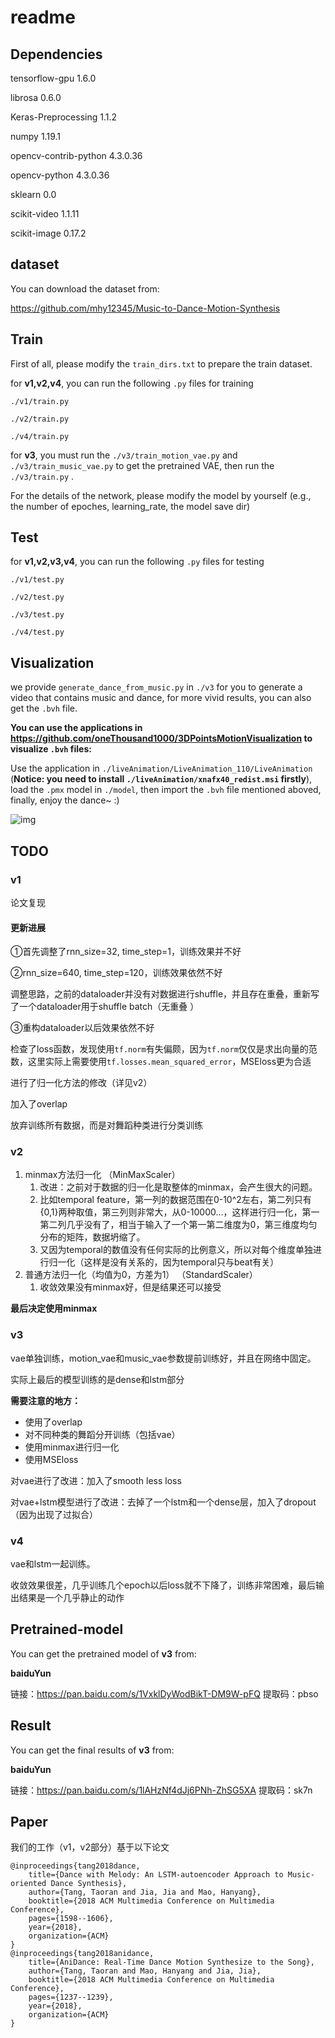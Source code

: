 # readme

## Dependencies

tensorflow-gpu           1.6.0

librosa                  0.6.0

Keras-Preprocessing      1.1.2

numpy                    1.19.1

opencv-contrib-python    4.3.0.36

opencv-python            4.3.0.36

sklearn                  0.0

scikit-video             1.1.11

scikit-image             0.17.2

## dataset

You can download the dataset from: 

https://github.com/mhy12345/Music-to-Dance-Motion-Synthesis

## Train

First of all, please modify the `train_dirs.txt` to prepare the train dataset.

for **v1,v2,v4**, you can run the following `.py` files for training 

`./v1/train.py`

`./v2/train.py`

`./v4/train.py`

for **v3**,  you must run the `./v3/train_motion_vae.py` and `./v3/train_music_vae.py` to get the pretrained VAE, then  run the `./v3/train.py` .

For the details of the network, please modify the model by yourself (e.g., the number of epoches, learning_rate, the model save dir)

## Test

for **v1,v2,v3,v4**, you can run the following `.py` files for testing

`./v1/test.py`

`./v2/test.py`

`./v3/test.py`

`./v4/test.py`

## Visualization

we provide `generate_dance_from_music.py` in `./v3` for you to generate a video that contains music and dance, for more vivid results, you can also get the  `.bvh` file.



**You can use the applications in https://github.com/oneThousand1000/3DPointsMotionVisualization to visualize `.bvh` files:**

Use the application in `./liveAnimation/LiveAnimation_110/LiveAnimation` (**Notice: you need to install `./liveAnimation/xnafx40_redist.msi` firstly**), load the `.pmx`  model in `./model`, then import the `.bvh` file mentioned aboved, finally, enjoy the dance~ :)

![img](/images/1.png)

## TODO

### v1 

论文复现

#### 更新进展

①首先调整了rnn_size=32, time_step=1，训练效果并不好

②rnn_size=640, time_step=120，训练效果依然不好

调整思路，之前的dataloader并没有对数据进行shuffle，并且存在重叠，重新写了一个dataloader用于shuffle batch（无重叠 ）

③重构dataloader以后效果依然不好

检查了loss函数，发现使用`tf.norm`有失偏颇，因为`tf.norm`仅仅是求出向量的范数，这里实际上需要使用`tf.losses.mean_squared_error`，MSEloss更为合适

进行了归一化方法的修改（详见v2）

加入了overlap

放弃训练所有数据，而是对舞蹈种类进行分类训练

### v2

1. minmax方法归一化    （MinMaxScaler）
   1. 改进：之前对于数据的归一化是取整体的minmax，会产生很大的问题。
   2. 比如temporal feature，第一列的数据范围在0-10^2左右，第二列只有{0,1}两种取值，第三列则非常大，从0-10000...，这样进行归一化，第一第二列几乎没有了，相当于输入了一个第一第二维度为0，第三维度均匀分布的矩阵，数据坍缩了。
   3. 又因为temporal的数值没有任何实际的比例意义，所以对每个维度单独进行归一化（这样是没有关系的，因为temporal只与beat有关）
2. 普通方法归一化（均值为0，方差为1）  （StandardScaler）
   1. 收敛效果没有minmax好，但是结果还可以接受

**最后决定使用minmax**

### v3

vae单独训练，motion_vae和music_vae参数提前训练好，并且在网络中固定。

实际上最后的模型训练的是dense和lstm部分

**需要注意的地方：**

- 使用了overlap
- 对不同种类的舞蹈分开训练（包括vae）
- 使用minmax进行归一化
- 使用MSEloss

对vae进行了改进：加入了smooth less loss

对vae+lstm模型进行了改进：去掉了一个lstm和一个dense层，加入了dropout（因为出现了过拟合）

### v4

vae和lstm一起训练。

收敛效果很差，几乎训练几个epoch以后loss就不下降了，训练非常困难，最后输出结果是一个几乎静止的动作

## Pretrained-model

You can get the pretrained model of **v3** from: 

**baiduYun**

链接：https://pan.baidu.com/s/1VxklDyWodBikT-DM9W-pFQ 
提取码：pbso

## Result

You can get the final results of **v3** from: 

**baiduYun**

链接：https://pan.baidu.com/s/1lAHzNf4dJj6PNh-ZhSG5XA 
提取码：sk7n

## Paper

我们的工作（v1，v2部分）基于以下论文

```
@inproceedings{tang2018dance,
	title={Dance with Melody: An LSTM-autoencoder Approach to Music-oriented Dance Synthesis},
	author={Tang, Taoran and Jia, Jia and Mao, Hanyang},
	booktitle={2018 ACM Multimedia Conference on Multimedia Conference},
	pages={1598--1606},
	year={2018},
	organization={ACM}
}
@inproceedings{tang2018anidance,
	title={AniDance: Real-Time Dance Motion Synthesize to the Song},
	author={Tang, Taoran and Mao, Hanyang and Jia, Jia},
	booktitle={2018 ACM Multimedia Conference on Multimedia Conference},
	pages={1237--1239},
	year={2018},
	organization={ACM}
}
```

